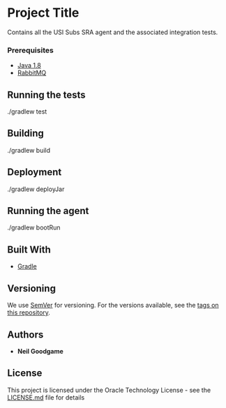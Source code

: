 # Project Title

Contains all the USI Subs SRA agent and the associated integration tests.

### Prerequisites

* [Java 1.8](https://www.java.com/) 
* [RabbitMQ]()

## Running the tests

./gradlew test

## Building

./gradlew build

## Deployment

./gradlew deployJar

## Running the agent

./gradlew bootRun

## Built With

* [Gradle](https://gradle.org/) 

## Versioning

We use [SemVer](http://semver.org/) for versioning. For the versions available, see the [tags on this repository](https://github.com/enasequence/subs-ena/tags). 

## Authors

* **Neil Goodgame**

## License

This project is licensed under the Oracle Technology License - see the [LICENSE.md](http://www.oracle.com/technetwork/licenses/distribution-license-152002.html) file for details


